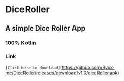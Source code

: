 # DiceRoller

## A simple Dice Roller App
### 100% Kotlin
### Link<br>
`[Click here to download]`(https://github.com/Ryuk-me/DiceRoller/releases/download/v1.0/diceRoller.apk)
